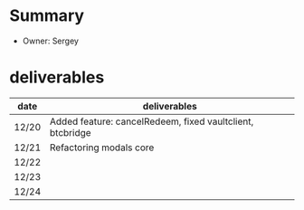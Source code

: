 # Summary
* Owner: Sergey

# deliverables
| date  | deliverables |
|--- | ---|
| 12/20  | Added feature: cancelRedeem, fixed vaultclient, btcbridge |
| 12/21  | Refactoring modals core |
| 12/22  |  |
| 12/23  |  |
| 12/24  |  |